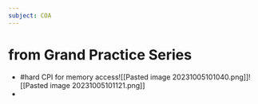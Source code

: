 ```yaml
---
subject: COA
---
```

# from Grand Practice Series 
- #hard CPI for memory access![[Pasted image 20231005101040.png]]![[Pasted image 20231005101121.png]]
- 